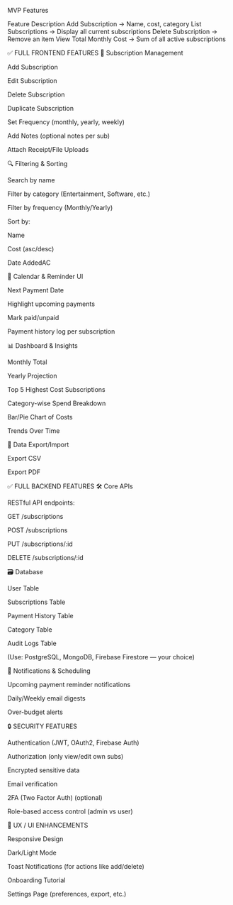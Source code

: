 MVP Features

Feature	Description
Add Subscription ->	Name, cost, category
List Subscriptions ->	Display all current subscriptions
Delete Subscription ->	Remove an item
View Total Monthly Cost  ->	Sum of all active subscriptions

✅ FULL FRONTEND FEATURES
🧾 Subscription Management

 Add Subscription

 Edit Subscription 

 Delete Subscription

 Duplicate Subscription

 Set Frequency (monthly, yearly, weekly)

 Add Notes (optional notes per sub)

 Attach Receipt/File Uploads

🔍 Filtering & Sorting

 Search by name

 Filter by category (Entertainment, Software, etc.)

 Filter by frequency (Monthly/Yearly)

 Sort by:

Name

Cost (asc/desc)

Date AddedAC

📅 Calendar & Reminder UI

 Next Payment Date

 Highlight upcoming payments

 Mark paid/unpaid

 Payment history log per subscription

📊 Dashboard & Insights  

 Monthly Total

 Yearly Projection

 Top 5 Highest Cost Subscriptions

 Category-wise Spend Breakdown

 Bar/Pie Chart of Costs

 Trends Over Time

📂 Data Export/Import

 Export CSV

 Export PDF

✅ FULL BACKEND FEATURES
🛠️ Core APIs

 RESTful API endpoints:

GET /subscriptions

POST /subscriptions

PUT /subscriptions/:id

DELETE /subscriptions/:id

🗃️ Database

 User Table

 Subscriptions Table

 Payment History Table

 Category Table

 Audit Logs Table

(Use: PostgreSQL, MongoDB, Firebase Firestore — your choice)

🔔 Notifications & Scheduling

 Upcoming payment reminder notifications

 Daily/Weekly email digests

 Over-budget alerts

🔒 SECURITY FEATURES

 Authentication (JWT, OAuth2, Firebase Auth)

 Authorization (only view/edit own subs)

 Encrypted sensitive data

 Email verification

 2FA (Two Factor Auth) (optional)

 Role-based access control (admin vs user)

📱 UX / UI ENHANCEMENTS

 Responsive Design

 Dark/Light Mode
 
 Toast Notifications (for actions like add/delete)

 Onboarding Tutorial

 Settings Page (preferences, export, etc.)
 
 
 
 
 
 